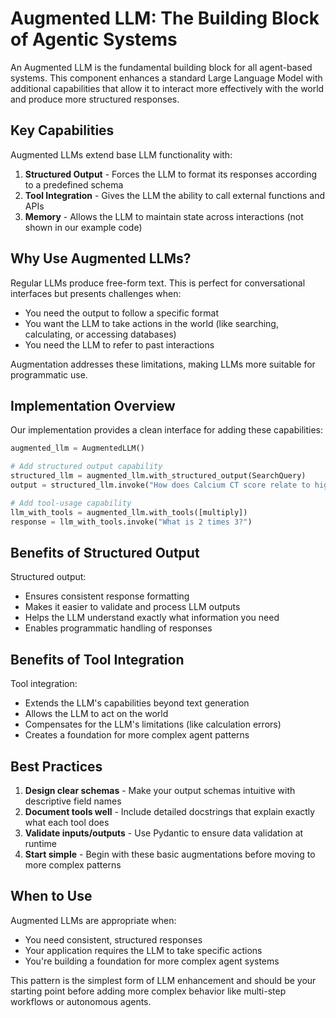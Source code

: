 # Augmented LLM: The Building Block of Agentic Systems

An Augmented LLM is the fundamental building block for all agent-based systems. This component enhances a standard Large Language Model with additional capabilities that allow it to interact more effectively with the world and produce more structured responses.

## Key Capabilities

Augmented LLMs extend base LLM functionality with:

1. **Structured Output** - Forces the LLM to format its responses according to a predefined schema
2. **Tool Integration** - Gives the LLM the ability to call external functions and APIs
3. **Memory** - Allows the LLM to maintain state across interactions (not shown in our example code)

## Why Use Augmented LLMs?

Regular LLMs produce free-form text. This is perfect for conversational interfaces but presents challenges when:

- You need the output to follow a specific format
- You want the LLM to take actions in the world (like searching, calculating, or accessing databases)
- You need the LLM to refer to past interactions

Augmentation addresses these limitations, making LLMs more suitable for programmatic use.

## Implementation Overview

Our implementation provides a clean interface for adding these capabilities:

```python
augmented_llm = AugmentedLLM()

# Add structured output capability
structured_llm = augmented_llm.with_structured_output(SearchQuery)
output = structured_llm.invoke("How does Calcium CT score relate to high cholesterol?")

# Add tool-usage capability
llm_with_tools = augmented_llm.with_tools([multiply])
response = llm_with_tools.invoke("What is 2 times 3?")
```

## Benefits of Structured Output

Structured output:
- Ensures consistent response formatting
- Makes it easier to validate and process LLM outputs
- Helps the LLM understand exactly what information you need
- Enables programmatic handling of responses

## Benefits of Tool Integration

Tool integration:
- Extends the LLM's capabilities beyond text generation
- Allows the LLM to act on the world
- Compensates for the LLM's limitations (like calculation errors)
- Creates a foundation for more complex agent patterns

## Best Practices

1. **Design clear schemas** - Make your output schemas intuitive with descriptive field names
2. **Document tools well** - Include detailed docstrings that explain exactly what each tool does
3. **Validate inputs/outputs** - Use Pydantic to ensure data validation at runtime
4. **Start simple** - Begin with these basic augmentations before moving to more complex patterns

## When to Use

Augmented LLMs are appropriate when:
- You need consistent, structured responses
- Your application requires the LLM to take specific actions
- You're building a foundation for more complex agent systems

This pattern is the simplest form of LLM enhancement and should be your starting point before adding more complex behavior like multi-step workflows or autonomous agents.
